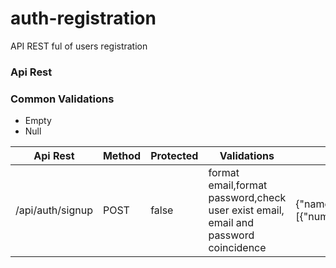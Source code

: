 # auth-registration
API REST ful of users registration

### Api Rest 

### Common Validations
-   Empty
-   Null

| Api Rest | Method | Protected | Validations | Request | Response |
| ------ | ------ | ------ | ------ | ------ | ------ |
| /api/auth/signup | POST| false | format email,format password,check user exist email, email and password coincidence|{"name":"string","email":"string","password":"YyiYiAgZpe40","phones":[{"number":"string","citycode":"string","countryCode":"string"}]} | {"data":{"id":"4f4cc0e1-cbdc-4815-804b-a7e8622b7332","created":"2024-01-30T10:15:56.964657","modified":"2024-01-30T10:15:56.964657","last_login":"2024-01-30T10:15:56.964657","token":"eyJhbGciOiJIUzI1NiJ9","isactive":true},"mensaje":"Successfully!","status":200}
